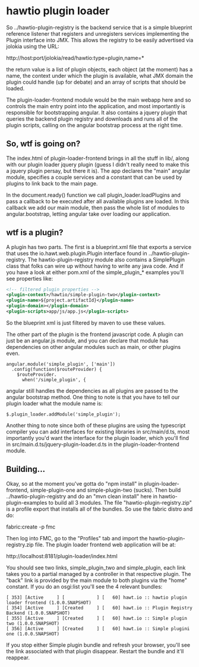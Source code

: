 # hawtio plugin loader

So ../hawtio-plugin-registry is the backend service that is a simple blueprint reference listener that registers and unregisters services implementing the Plugin interface into JMX.  This allows the registry to be easily advertised via jolokia using the URL:

http://host:port/jolokia/read/hawtio:type=plugin,name=*

the return value is a list of plugin objects, each object (at the moment) has a name, the context under which the plugin is available, what JMX domain the plugin could handle (up for debate) and an array of scripts that should be loaded.

The plugin-loader-frontend module would be the main webapp here and so controls the main entry point into the application, and most importantly is responsible for bootstrapping angular.  It also contains a jquery plugin that queries the backend plugin registry and downloads and runs all of the plugin scripts, calling on the angular bootstrap process at the right time.

## So, wtf is going on?

The index.html of plugin-loader-frontend brings in all the stuff in lib/, along with our plugin loader jquery plugin (guess I didn't really need to make this a jquery plugin persay, but there it is).  The app declares the "main" angular module, specifies a couple services and a constant that can be used by plugins to link back to the main page.

In the document.ready() function we call plugin_loader.loadPlugins and pass a callback to be executed after all available plugins are loaded.  In this callback we add our main module, then pass the whole list of modules to angular.bootstrap, letting angular take over loading our application.

## wtf is a plugin?

A plugin has two parts.  The first is a blueprint.xml file that exports a service that uses the io.hawt.web.plugin.Plugin interface found in ../hawtio-plugin-registry.  The hawtio-plugin-registry module also contains a SimplePlugin class that folks can wire up without having to write any java code.  And if you have a look at either pom.xml of the simple_plugin_* examples you'll see properties like:

```xml
<!-- filtered plugin properties -->
<plugin-context>/hawtio/simple-plugin-two</plugin-context>
<plugin-name>${project.artifactId}</plugin-name>
<plugin-domain></plugin-domain>
<plugin-scripts>app/js/app.js</plugin-scripts>
```
So the blueprint xml is just filtered by maven to use these values.

The other part of the plugin is the frontend javascript code.  A plugin can just be an angular.js module, and you can declare that module has dependencies on other angular modules such as main, or other plugins even.

```
angular.module('simple_plugin', ['main'])
  .config(function($routeProvider) {
    $routeProvider.
      when('/simple_plugin', {
```

angular still handles the dependencies as all plugins are passed to the angular bootstrap method.  One thing to note is that you have to tell our plugin loader what the module name is:

```
$.plugin_loader.addModule('simple_plugin');
```

Another thing to note since both of these plugins are using the typescript compiler you can add interfaces for existing libraries in src/main/d.ts, most importantly you'd want the interface for the plugin loader, which you'll find in src/main.d.ts/jquery-plugin-loader.d.ts in the plugin-loader-frontend module.

## Building...

Okay, so at the moment you've gotta do "npm install" in plugin-loader-frontend, simple-plugin-one and simple-plugin-two (sucks).  Then build ../hawtio-plugin-registry and do an "mvn clean install" here in hawtio-plugin-examples to build all 3 modules.  The file "hawtio-plugin-registry.zip" is a profile export that installs all of the bundles.  So use the fabric distro and do:

fabric:create -p fmc

Then log into FMC, go to the "Profiles" tab and import the hawtio-plugin-registry.zip file.  The plugin loader frontend web application will be at:

http://localhost:8181/plugin-loader/index.html

You should see two links, simple_plugin_two and simple_plugin, each link takes you to a partial managed by a controller in that respective plugin.  The "back" link is provided by the main module to both plugins via the "home" constant.  If you do an osgi:list you'll see the 4 relevant bundles:

```
[ 353] [Active     ] [            ] [   60] hawt.io :: hawtio plugin loader frontend (1.0.0.SNAPSHOT)
[ 354] [Active     ] [Created     ] [   60] hawt.io :: Plugin Registry Backend (1.0.0.SNAPSHOT)
[ 355] [Active     ] [Created     ] [   60] hawt.io :: Simple plugin two (1.0.0.SNAPSHOT)
[ 356] [Active     ] [Created     ] [   60] hawt.io :: Simple plugini one (1.0.0.SNAPSHOT)
```

If you stop either Simple plugin bundle and refresh your browser, you'll see the link associated with that plugin disappear.  Restart the bundle and it'll reappear.





